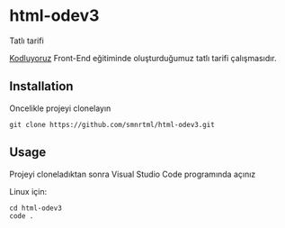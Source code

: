 # html-odev3
Tatlı tarifi

[Kodluyoruz](https://kodluyoruz.org/) Front-End eğitiminde oluşturduğumuz tatlı tarifi çalışmasıdır.

## Installation

Oncelikle projeyi clonelayın

```
git clone https://github.com/smnrtml/html-odev3.git
```

## Usage

Projeyi cloneladıktan sonra Visual Studio Code programında açınız

Linux için:

```
cd html-odev3
code .
```